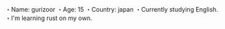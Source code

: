 ・Name: gurizoor
・Age: 15
・Country: japan
・Currently studying English.
・I'm learning rust on my own.
